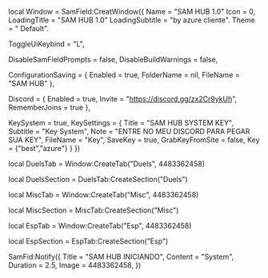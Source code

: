 local Window = SamField:CreatWindow({
  Name = "SAM HUB 1.0"
  Icon = 0,
  LoadingTitle = "SAM HUB 1.0"
  LoadingSubtitle = "by azure cliente".
  Theme = " Default".

  ToggleUiKeybind = "L",

  DisableSamFieldPrompts = false,
   DisableBuildWarnings = false,

   ConfigurationSaving = {
      Enabled = true,
      FolderName = nil,
      FileName = "SAM HUB"
   },

   Discord = {
      Enabled = true,
      Invite = "https://discord.gg/zx2Cr9ykUh",
      RememberJoins = true
   },

   KeySystem = true,
   KeySettings = {
      Title = "SAM HUB SYSTEM KEY",
      Subtitle = "Key System",
      Note = "ENTRE NO MEU DISCORD PARA PEGAR SUA KEY",
      FileName = "Key",
      SaveKey = true,
      GrabKeyFromSite = false, 
      Key = {"best","azure"}
   }
})

local DuelsTab = Window:CreateTab("Duels", 4483362458)

local DuelsSection = DuelsTab:CreateSection("Duels")

local MiscTab = Window:CreateTab("Misc", 4483362458)

local MiscSection = MiscTab:CreateSection("Misc")

local EspTab = Window:CreateTab("Esp", 4483362458)

local EspSection = EspTab:CreateSection("Esp")


SamFid:Notify({
   Title = "SAM HUB INICIANDO",
   Content = "System",
   Duration = 2.5,
   Image = 4483362458,
})
